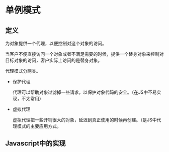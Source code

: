 # 单例模式

## 定义

为对象提供一个代理，以便控制对这个对象的访问。

当客户不便直接访问一个对象或者不满足需要的时候，提供一个替身对象来控制对目标对象的访问，客户实际上访问的是替身对象。

代理模式分两类。

* 保护代理

    代理可以帮助对象过滤掉一些请求，以保护对象代码的安全。（在JS中不易实现，不太常用）

* 虚拟代理

    虚拟代理把一些开销很大的对象，延迟到真正使用的时候再创建。（是JS中代理模式的主要应用方式。

## Javascript中的实现
